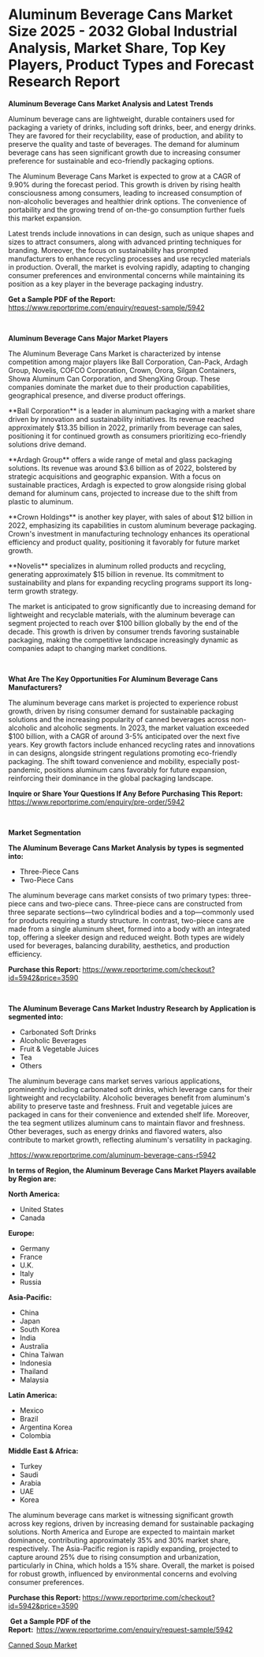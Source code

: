 <p><h1>Aluminum Beverage Cans Market Size 2025 - 2032 Global Industrial Analysis, Market Share, Top Key Players, Product Types and Forecast Research Report</h1></p><p><strong>Aluminum Beverage Cans Market Analysis and Latest Trends</strong></p>
<p><p>Aluminum beverage cans are lightweight, durable containers used for packaging a variety of drinks, including soft drinks, beer, and energy drinks. They are favored for their recyclability, ease of production, and ability to preserve the quality and taste of beverages. The demand for aluminum beverage cans has seen significant growth due to increasing consumer preference for sustainable and eco-friendly packaging options.</p><p>The Aluminum Beverage Cans Market is expected to grow at a CAGR of 9.90% during the forecast period. This growth is driven by rising health consciousness among consumers, leading to increased consumption of non-alcoholic beverages and healthier drink options. The convenience of portability and the growing trend of on-the-go consumption further fuels this market expansion.</p><p>Latest trends include innovations in can design, such as unique shapes and sizes to attract consumers, along with advanced printing techniques for branding. Moreover, the focus on sustainability has prompted manufacturers to enhance recycling processes and use recycled materials in production. Overall, the market is evolving rapidly, adapting to changing consumer preferences and environmental concerns while maintaining its position as a key player in the beverage packaging industry.</p></p>
<p><strong>Get a Sample PDF of the Report:&nbsp;</strong> <a href="https://www.reportprime.com/enquiry/request-sample/5942?utm_campaign=3309&utm_medium=2&utm_source=Github&utm_content=ia&utm_term=19032025&utm_id=aluminum-beverage-cans">https://www.reportprime.com/enquiry/request-sample/5942</a></p>
<p>&nbsp;</p>
<p><strong>Aluminum Beverage Cans Major Market Players</strong></p>
<p><p>The Aluminum Beverage Cans Market is characterized by intense competition among major players like Ball Corporation, Can-Pack, Ardagh Group, Novelis, COFCO Corporation, Crown, Orora, Silgan Containers, Showa Aluminum Can Corporation, and ShengXing Group. These companies dominate the market due to their production capabilities, geographical presence, and diverse product offerings.</p><p>**Ball Corporation** is a leader in aluminum packaging with a market share driven by innovation and sustainability initiatives. Its revenue reached approximately $13.35 billion in 2022, primarily from beverage can sales, positioning it for continued growth as consumers prioritizing eco-friendly solutions drive demand.</p><p>**Ardagh Group** offers a wide range of metal and glass packaging solutions. Its revenue was around $3.6 billion as of 2022, bolstered by strategic acquisitions and geographic expansion. With a focus on sustainable practices, Ardagh is expected to grow alongside rising global demand for aluminum cans, projected to increase due to the shift from plastic to aluminum.</p><p>**Crown Holdings** is another key player, with sales of about $12 billion in 2022, emphasizing its capabilities in custom aluminum beverage packaging. Crown's investment in manufacturing technology enhances its operational efficiency and product quality, positioning it favorably for future market growth.</p><p>**Novelis** specializes in aluminum rolled products and recycling, generating approximately $15 billion in revenue. Its commitment to sustainability and plans for expanding recycling programs support its long-term growth strategy.</p><p>The market is anticipated to grow significantly due to increasing demand for lightweight and recyclable materials, with the aluminum beverage can segment projected to reach over $100 billion globally by the end of the decade. This growth is driven by consumer trends favoring sustainable packaging, making the competitive landscape increasingly dynamic as companies adapt to changing market conditions.</p></p>
<p>&nbsp;</p>
<p><strong>What Are The Key Opportunities For Aluminum Beverage Cans Manufacturers?</strong></p>
<p><p>The aluminum beverage cans market is projected to experience robust growth, driven by rising consumer demand for sustainable packaging solutions and the increasing popularity of canned beverages across non-alcoholic and alcoholic segments. In 2023, the market valuation exceeded $100 billion, with a CAGR of around 3-5% anticipated over the next five years. Key growth factors include enhanced recycling rates and innovations in can designs, alongside stringent regulations promoting eco-friendly packaging. The shift toward convenience and mobility, especially post-pandemic, positions aluminum cans favorably for future expansion, reinforcing their dominance in the global packaging landscape.</p></p>
<p><strong>Inquire or Share Your Questions If Any Before Purchasing This Report:</strong> <a href="https://www.reportprime.com/enquiry/pre-order/5942?utm_campaign=3309&utm_medium=2&utm_source=Github&utm_content=ia&utm_term=19032025&utm_id=aluminum-beverage-cans">https://www.reportprime.com/enquiry/pre-order/5942</a></p>
<p>&nbsp;</p>
<p><strong>Market Segmentation</strong></p>
<p><strong>The Aluminum Beverage Cans Market Analysis by types is segmented into:</strong></p>
<p><ul><li>Three-Piece Cans</li><li>Two-Piece Cans</li></ul></p>
<p><p>The aluminum beverage cans market consists of two primary types: three-piece cans and two-piece cans. Three-piece cans are constructed from three separate sections—two cylindrical bodies and a top—commonly used for products requiring a sturdy structure. In contrast, two-piece cans are made from a single aluminum sheet, formed into a body with an integrated top, offering a sleeker design and reduced weight. Both types are widely used for beverages, balancing durability, aesthetics, and production efficiency.</p></p>
<p><strong>Purchase this Report:&nbsp;</strong><a href="https://www.reportprime.com/checkout?id=5942&price=3590&utm_campaign=3309&utm_medium=2&utm_source=Github&utm_content=ia&utm_term=19032025&utm_id=aluminum-beverage-cans">https://www.reportprime.com/checkout?id=5942&price=3590</a></p>
<p>&nbsp;</p>
<p><strong>The Aluminum Beverage Cans Market Industry Research by Application is segmented into:</strong></p>
<p><ul><li>Carbonated Soft Drinks</li><li>Alcoholic Beverages</li><li>Fruit & Vegetable Juices</li><li>Tea</li><li>Others</li></ul></p>
<p><p>The aluminum beverage cans market serves various applications, prominently including carbonated soft drinks, which leverage cans for their lightweight and recyclability. Alcoholic beverages benefit from aluminum's ability to preserve taste and freshness. Fruit and vegetable juices are packaged in cans for their convenience and extended shelf life. Moreover, the tea segment utilizes aluminum cans to maintain flavor and freshness. Other beverages, such as energy drinks and flavored waters, also contribute to market growth, reflecting aluminum's versatility in packaging.</p></p>
<p><a href="https://www.reportprime.com/aluminum-beverage-cans-r5942?utm_campaign=3309&utm_medium=2&utm_source=Github&utm_content=ia&utm_term=19032025&utm_id=aluminum-beverage-cans">&nbsp;https://www.reportprime.com/aluminum-beverage-cans-r5942</a></p>
<p><strong>In terms of Region, the Aluminum Beverage Cans Market Players available by Region are:</strong></p>
<p>
    <p> <strong> North America: </strong>
        <ul>
            <li>United States</li>
            <li>Canada</li>
        </ul>
        </p> 
    <p> <strong> Europe: </strong>
        <ul>
            <li>Germany</li>
            <li>France</li>
            <li>U.K.</li>
            <li>Italy</li>
            <li>Russia</li>
        </ul>
        </p> 
    <p> <strong> Asia-Pacific: </strong>
        <ul>
            <li>China</li>
            <li>Japan</li>
            <li>South Korea</li>
            <li>India</li>
            <li>Australia</li>
            <li>China Taiwan</li>
            <li>Indonesia</li>
            <li>Thailand</li>
            <li>Malaysia</li>
        </ul>
        </p> 
    <p> <strong> Latin America: </strong>
        <ul>
            <li>Mexico</li>
            <li>Brazil</li>
            <li>Argentina Korea</li>
            <li>Colombia</li>
        </ul>
        </p> 
    <p> <strong> Middle East & Africa: </strong>
        <ul>
            <li>Turkey</li>
            <li>Saudi</li>
            <li>Arabia</li>
            <li>UAE</li>
            <li>Korea</li>
        </ul>
    </p>
    </p>
<p><p>The aluminum beverage cans market is witnessing significant growth across key regions, driven by increasing demand for sustainable packaging solutions. North America and Europe are expected to maintain market dominance, contributing approximately 35% and 30% market share, respectively. The Asia-Pacific region is rapidly expanding, projected to capture around 25% due to rising consumption and urbanization, particularly in China, which holds a 15% share. Overall, the market is poised for robust growth, influenced by environmental concerns and evolving consumer preferences.</p></p>
<p><strong>Purchase this Report: </strong><a href="https://www.reportprime.com/checkout?id=5942&price=3590&utm_campaign=3309&utm_medium=2&utm_source=Github&utm_content=ia&utm_term=19032025&utm_id=aluminum-beverage-cans">https://www.reportprime.com/checkout?id=5942&price=3590</a></p>
<p>&nbsp;<strong>Get a Sample PDF of the Report:&nbsp;&nbsp;</strong><a href="https://www.reportprime.com/enquiry/request-sample/5942?utm_campaign=3309&utm_medium=2&utm_source=Github&utm_content=ia&utm_term=19032025&utm_id=aluminum-beverage-cans">https://www.reportprime.com/enquiry/request-sample/5942</a></p>
<p><strong></strong></p>
<p><p><a href="https://github.com/shrebasokib/Market-Research-Report-List-1/blob/main/canned-soup-market.md?utm_campaign=3309&utm_medium=2&utm_source=Github&utm_content=ia&utm_term=19032025&utm_id=aluminum-beverage-cans">Canned Soup Market</a></p></p>